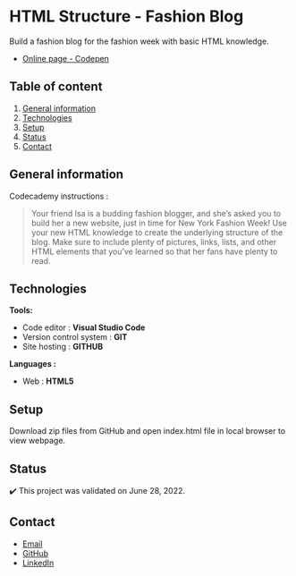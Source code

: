 # HTML Structure - Fashion Blog

Build a fashion blog for the fashion week with basic HTML knowledge.
- [Online page - Codepen](https://codepen.io/ByronMike/pen/OJZrvMB)

## Table of content
1. [General information](#General-information)
2. [Technologies](#Technologies)
3. [Setup](#Setup)
4. [Status](#Status)
5. [Contact](#Contact)

## General information

Codecademy instructions :
> Your friend Isa is a budding fashion blogger, and she’s asked you to build her a new website, just in time for New York Fashion Week! Use your new HTML knowledge to create the underlying structure of the blog. Make sure to include plenty of pictures, links, lists, and other HTML elements that you’ve learned so that her fans have plenty to read.

## Technologies
**Tools:**
 * Code editor : **Visual Studio Code**
 * Version control system : **GIT**
 * Site hosting : **GITHUB**
  
**Languages :**
 * Web : **HTML5**

## Setup
Download zip files from GitHub and open index.html file in local browser to view webpage.

## Status
:heavy_check_mark: This project was validated on June 28, 2022.

## Contact
* [Email](mailto:auger.michaell@gmail.com)
* [GitHub](https://github.com/ByronMike)
* [LinkedIn](https://www.linkedin.com/in/auger-michael/)

